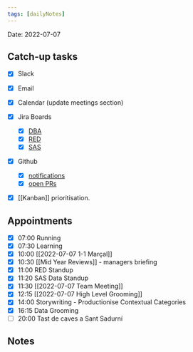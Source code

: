 ```yaml
---
tags: [dailyNotes]
---
```

 
Date: 2022-07-07

## Catch-up tasks

- [x] Slack
- [x] Email
- [x] Calendar (update meetings section)
- [x] Jira Boards
  - [x] [DBA](https://hybridtheory.atlassian.net/jira/software/c/projects/DBA/boards/90) 
  - [x] [RED](https://hybridtheory.atlassian.net/jira/software/c/projects/RED/boards/86)
  - [x] [SAS](https://hybridtheory.atlassian.net/jira/software/c/projects/SAS/boards/66)
- [x] Github
  - [x] [notifications](https://github.com/notifications?query=is%3Aunread)
  - [x] [open PRs](https://github.com/pulls?q=is%3Aopen+is%3Apr+user%3Ahybridtheory+-label%3Adependencies+)
- [x] [[Kanban]] prioritisation.


## Appointments
- [x] 07:00 Running
- [x] 07:30 Learning
- [x] 10:00 [[2022-07-07 1-1 Marçal]]
- [x] 10:30 [[Mid Year Reviews]] - managers briefing
- [x] 11:00 RED Standup
- [x] 11:20 SAS Data Standup
- [x] 11:30 [[2022-07-07 Team Meeting]]
- [x] 12:15 [[2022-07-07 High Level Grooming]]
- [x] 14:00 Storywriting - Productionise Contextual Categories
- [x] 16:15 Data Grooming
- [ ] 20:00 Tast de caves a Sant Sadurní

## Notes